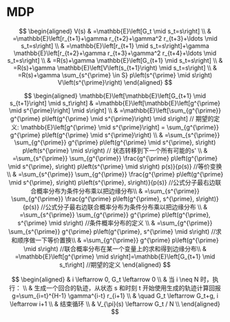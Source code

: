 # MDP



$$
\begin{aligned}
V(s) & =\mathbb{E}\left[G_t \mid s_t=s\right] \\
& =\mathbb{E}\left[r_{t+1}+\gamma r_{t+2}+\gamma^2 r_{t+3}+\ldots \mid s_t=s\right] \\
& =\mathbb{E}\left[r_{t+1} \mid s_t=s\right]+\gamma \mathbb{E}\left[r_{t+2}+\gamma r_{t+3}+\gamma^2 r_{t+4}+\ldots \mid s_t=s\right] \\
& =R(s)+\gamma \mathbb{E}\left[G_{t+1} \mid s_t=s\right] \\
& =R(s)+\gamma \mathbb{E}\left[V\left(s_{t+1}\right) \mid s_t=s\right] \\
& =R(s)+\gamma \sum_{s^{\prime} \in S} p\left(s^{\prime} \mid s\right) V\left(s^{\prime}\right)
\end{aligned}
$$


$$
\begin{aligned}
\mathbb{E}\left[\mathbb{E}\left[G_{t+1} \mid s_{t+1}\right] \mid s_t\right] & =\mathbb{E}\left[\mathbb{E}\left[g^{\prime} \mid s^{\prime}\right] \mid s\right]  \\
& =\mathbb{E}\left[\sum_{g^{\prime}} g^{\prime} p\left(g^{\prime} \mid s^{\prime}\right) \mid s\right] // 期望的定义: \mathbb{E}\left[g^{\prime} \mid s^{\prime}\right]  = \sum_{g^{\prime}} g^{\prime} p\left(g^{\prime} \mid s^{\prime}\right) \\
& =\sum_{s^{\prime}} \sum_{g^{\prime}} g^{\prime} p\left(g^{\prime} \mid s^{\prime}, s\right) p\left(s^{\prime} \mid s\right) // 状态转移到下一个所有可能的s' \\
& =\sum_{s^{\prime}} \sum_{g^{\prime}} \frac{g^{\prime} p\left(g^{\prime} \mid s^{\prime}, s\right) p\left(s^{\prime} \mid s\right) p(s)}{p(s)} //等价变换\\
& =\sum_{s^{\prime}} \sum_{g^{\prime}} \frac{g^{\prime} p\left(g^{\prime} \mid s^{\prime}, s\right) p\left(s^{\prime}, s\right)}{p(s)} //公式分子最右边联合概率分布为条件分布乘以把边缘分布\\
& =\sum_{s^{\prime}} \sum_{g^{\prime}} \frac{g^{\prime} p\left(g^{\prime}, s^{\prime}, s\right)}{p(s)} //公式分子最右边联合概率分布为条件分布乘以把边缘分布 \\
& =\sum_{s^{\prime}} \sum_{g^{\prime}} g^{\prime} p\left(g^{\prime}, s^{\prime} \mid s\right) //条件概率分布的定义 \\
& =\sum_{g^{\prime}} \sum_{s^{\prime}} g^{\prime} p\left(g^{\prime}, s^{\prime} \mid s\right) //求和顺序做一下等价置换\\
& =\sum_{g^{\prime}} g^{\prime} p\left(g^{\prime} \mid s\right) //联合概率分布在某一个变量上的求和得到边缘分布\\
& =\mathbb{E}\left[g^{\prime} \mid s\right]=\mathbb{E}\left[G_{t+1} \mid s_t\right] //期望的定义
\end{aligned}
$$


$$
\begin{aligned}
&  i \leftarrow 0, G_t \leftarrow 0 \\
&  当 i \neq N 时，执行： \\
&  生成一个回合的轨迹，从状态 s 和时刻 t 开始使用生成的轨迹计算回报 g=\sum_{i=t}^{H-1} \gamma^{i-t} r_{i+1} \\
&  \quad G_t \leftarrow G_t+g, i \leftarrow i+1 \\
&  结束循环 \\
&  V_{\pi}(s) \leftarrow G_t / N \\
\end{aligned}
$$